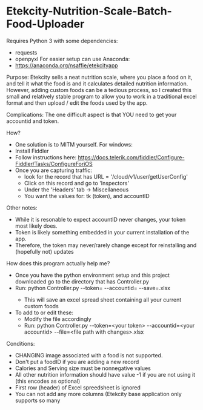 # Etekcity-Nutrition-Scale-Batch-Food-Uploader

Requires Python 3 with some dependencies:
  - requests
  - openpyxl
For easier setup can use Anaconda:
  - https://anaconda.org/nsaffie/etekcityapp

Purpose: Etekcity sells a neat nutrition scale, where you place a food on it, and tell it what the food is and it calculates detailed nutrition information. However, adding custom foods can be a tedious process, so I created this small and relatively stable program to allow you to work in a traditional excel format and then upload / edit the foods used by the app.

Complications: The one difficult aspect is that YOU need to get your accountid and token.

How?
- One solution is to MITM yourself.
For windows:
- Install Fiddler
- Follow instructions here: https://docs.telerik.com/fiddler/Configure-Fiddler/Tasks/ConfigureForiOS
- Once you are capturing traffic:
  - look for the record that has URL = '/cloud/v1/user/getUserConfig'
  - Click on this record and go to 'Inspectors'
  - Under the 'Headers' tab -> Miscellaneous
  - You want the values for: tk (token), and accountID
  
Other notes:
  - While it is resonable to expect accountID never changes, your token most likely does.
  - Token is likely something embedded in your current installation of the app. 
  - Therefore, the token may never/rarely change except for reinstalling and (hopefully not) updates
  
  How does this program actually help me?
  - Once you have the python environment setup and this project downloaded go to the directory that has Controller.py
  - Run: python Controller.py --token=<your token> --accountid=<your accountid> --save=<file path>.xlsx
    - This will save an excel spread sheet containing all your current custom foods
  - To add to or edit these: 
    - Modify the file accordingly
    - Run: python Controller.py --token=\<your token\> --accountid=\<your accountid\> --file=\<file path with changes\>.xlsx

Conditions:
  - CHANGING image associated with a food is not supported.
  - Don't put a foodID if you are adding a new record
  - Calories and Serving size must be nonnegative values
  - All other nutrition information should have value -1 if you are not using it (this encodes as optional)
  - First row (header) of Excel spreedsheet is ignored
  - You can not add any more columns (Etekcity base application only supports so many
